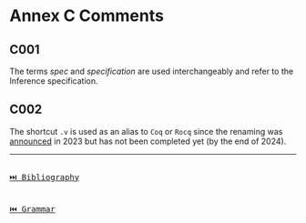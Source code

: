 # Annex C Comments

## C001

The terms _spec_ and _specification_ are used interchangeably and refer to the Inference specification.

## C002

The shortcut `.v` is used as an alias to `Coq` or `Rocq` since the renaming was [announced](https://github.com/coq/ceps/blob/coq-roadmap/text/069-coq-roadmap.md#change-of-name-coq---the-rocq-prover) in 2023 but has not been completed yet (by the end of 2024).

---

[<kbd><br>⏭️ Bibliography<br><br></kbd>](./bibliography.md)
[<kbd><br>⏮️ Grammar<br><br></kbd>](./grammar.md)
